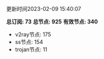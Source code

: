 更新时间2023-02-09 15:40:07

**总订阅: 73**
**总节点: 925**
**有效节点: 340**
- v2ray节点: 175
- ss节点: 154
- trojan节点: 11
